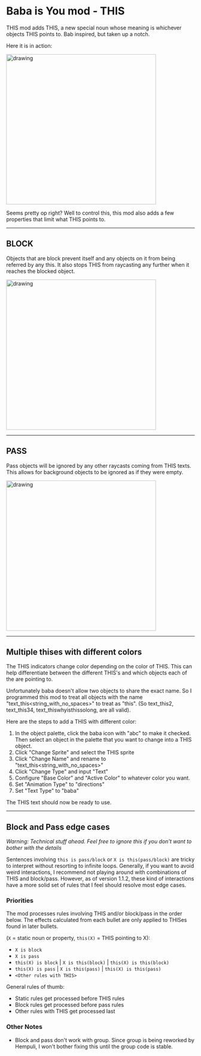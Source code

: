 # Baba is You mod - THIS
THIS mod adds THIS, a new special noun whose meaning is whichever objects THIS points to. Bab inspired, but taken up a notch.

Here it is in action:

<img src="gifs/this_mod_demo.gif" alt="drawing" width="400"/>

Seems pretty op right? Well to control this, this mod also adds a few properties that limit what THIS points to.

---
##  **BLOCK**

Objects that are block prevent itself and any objects on it from being referred by any this. It also stops THIS from raycasting any further when it reaches the blocked object.

<img src="gifs/this_mod_block.gif" alt="drawing" width="400"/>

---

##  **PASS**
Pass objects will be ignored by any other raycasts coming from THIS texts. This allows for background objects to be ignored as if they were empty. 

<img src="gifs/this_mod_pass.gif" alt="drawing" width="400"/>

---

## **Multiple thises with different colors**
The THIS indicators change color depending on the color of THIS. This can help differentiate between the different THIS's and which objects each of the are pointing to.

Unfortunately baba doesn't allow two objects to share the exact name. So I programmed this mod to treat all objects with the name "text_this\<string_with_no_spaces>" to treat as "this". (So text_this2, text_this34, text_thiswhyisthissolong, are all valid).

Here are the steps to add a THIS with different color:
1. In the object palette, click the baba icon with "abc" to make it checked. Then select an object in the palette that you want to change into a THIS object.
2. Click "Change Sprite" and select the THIS sprite
3. Click "Change Name" and rename to "text_this\<string_with_no_spaces>"
4. Click "Change Type" and input "Text"
5. Configure "Base Color" and "Active Color" to whatever color you want.
6. Set "Animation Type" to "directions"
7. Set "Text Type" to "baba"

The THIS text should now be ready to use.

---

## **Block and Pass edge cases**
*Warning: Technical stuff ahead. Feel free to ignore this if you don't want to bother with the details*

Sentences involving `this is pass/block` or `X is this(pass/block)` are tricky to interpret without resorting to infinite loops. Generally, if you want to avoid weird interactions, I recommend not playing around with combinations of THIS and block/pass. However, as of version 1.1.2, these kind of interactions have a more solid set of rules that I feel should resolve most edge cases. 

### Priorities
The mod processes rules involving THIS and/or block/pass in the order below. The effects calculated from each bullet are only applied to THISes found in later bullets.

(`X` = static noun or property, `this(X)` = THIS pointing to X):
- `X is block` 
- `X is pass`
- `this(X) is block` | `X is this(block)` | `this(X) is this(block)`
- `this(X) is pass` | `X is this(pass)` | `this(X) is this(pass)`
- `<Other rules with THIS>`

General rules of thumb:
- Static rules get processed before THIS rules
- Block rules get processed before pass rules
- Other rules with THIS get processed last

### Other Notes
- Block and pass don't work with group. Since group is being reworked by Hempuli, I won't bother fixing this until the group code is stable.